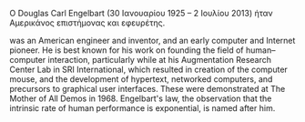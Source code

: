 Ο Douglas Carl Engelbart (30 Ιανουαρίου 1925 – 2 Ιουλίου 2013) ήταν Αμερικάνος επιστήμονας και εφευρέτης. 








was an American engineer and inventor, and an early computer and Internet pioneer. He is best known for his work on founding the field of human–computer interaction, particularly while at his Augmentation Research Center Lab in SRI International, which resulted in creation of the computer mouse, and the development of hypertext, networked computers, and precursors to graphical user interfaces. These were demonstrated at The Mother of All Demos in 1968. Engelbart's law, the observation that the intrinsic rate of human performance is exponential, is named after him.
